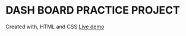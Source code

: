<h1>DASH BOARD PRACTICE PROJECT</h1>

Created with, HTML and CSS
<a href="https://ben-cornico.github.io/project-photographyschool/">Live demo </a>
